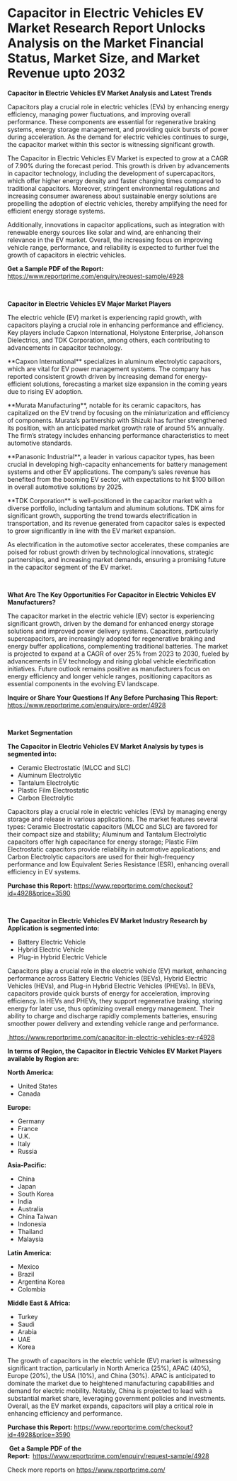 <p><h1>Capacitor in Electric Vehicles EV Market Research Report Unlocks Analysis on the Market Financial Status, Market Size, and Market Revenue upto 2032</h1></p><p><strong>Capacitor in Electric Vehicles EV Market Analysis and Latest Trends</strong></p>
<p><p>Capacitors play a crucial role in electric vehicles (EVs) by enhancing energy efficiency, managing power fluctuations, and improving overall performance. These components are essential for regenerative braking systems, energy storage management, and providing quick bursts of power during acceleration. As the demand for electric vehicles continues to surge, the capacitor market within this sector is witnessing significant growth.</p><p>The Capacitor in Electric Vehicles EV Market is expected to grow at a CAGR of 7.90% during the forecast period. This growth is driven by advancements in capacitor technology, including the development of supercapacitors, which offer higher energy density and faster charging times compared to traditional capacitors. Moreover, stringent environmental regulations and increasing consumer awareness about sustainable energy solutions are propelling the adoption of electric vehicles, thereby amplifying the need for efficient energy storage systems. </p><p>Additionally, innovations in capacitor applications, such as integration with renewable energy sources like solar and wind, are enhancing their relevance in the EV market. Overall, the increasing focus on improving vehicle range, performance, and reliability is expected to further fuel the growth of capacitors in electric vehicles.</p></p>
<p><strong>Get a Sample PDF of the Report:&nbsp;</strong> <a href="https://www.reportprime.com/enquiry/request-sample/4928?utm_campaign=2644&utm_medium=2&utm_source=Github&utm_content=ia&utm_term=19032025&utm_id=capacitor-in-electric-vehicles-ev">https://www.reportprime.com/enquiry/request-sample/4928</a></p>
<p>&nbsp;</p>
<p><strong>Capacitor in Electric Vehicles EV Major Market Players</strong></p>
<p><p>The electric vehicle (EV) market is experiencing rapid growth, with capacitors playing a crucial role in enhancing performance and efficiency. Key players include Capxon International, Holystone Enterprise, Johanson Dielectrics, and TDK Corporation, among others, each contributing to advancements in capacitor technology.</p><p>**Capxon International** specializes in aluminum electrolytic capacitors, which are vital for EV power management systems. The company has reported consistent growth driven by increasing demand for energy-efficient solutions, forecasting a market size expansion in the coming years due to rising EV adoption.</p><p>**Murata Manufacturing**, notable for its ceramic capacitors, has capitalized on the EV trend by focusing on the miniaturization and efficiency of components. Murata’s partnership with Shizuki has further strengthened its position, with an anticipated market growth rate of around 5% annually. The firm’s strategy includes enhancing performance characteristics to meet automotive standards.</p><p>**Panasonic Industrial**, a leader in various capacitor types, has been crucial in developing high-capacity enhancements for battery management systems and other EV applications. The company’s sales revenue has benefited from the booming EV sector, with expectations to hit $100 billion in overall automotive solutions by 2025.</p><p>**TDK Corporation** is well-positioned in the capacitor market with a diverse portfolio, including tantalum and aluminum solutions. TDK aims for significant growth, supporting the trend towards electrification in transportation, and its revenue generated from capacitor sales is expected to grow significantly in line with the EV market expansion.</p><p>As electrification in the automotive sector accelerates, these companies are poised for robust growth driven by technological innovations, strategic partnerships, and increasing market demands, ensuring a promising future in the capacitor segment of the EV market.</p></p>
<p>&nbsp;</p>
<p><strong>What Are The Key Opportunities For Capacitor in Electric Vehicles EV Manufacturers?</strong></p>
<p><p>The capacitor market in the electric vehicle (EV) sector is experiencing significant growth, driven by the demand for enhanced energy storage solutions and improved power delivery systems. Capacitors, particularly supercapacitors, are increasingly adopted for regenerative braking and energy buffer applications, complementing traditional batteries. The market is projected to expand at a CAGR of over 25% from 2023 to 2030, fueled by advancements in EV technology and rising global vehicle electrification initiatives. Future outlook remains positive as manufacturers focus on energy efficiency and longer vehicle ranges, positioning capacitors as essential components in the evolving EV landscape.</p></p>
<p><strong>Inquire or Share Your Questions If Any Before Purchasing This Report:</strong> <a href="https://www.reportprime.com/enquiry/pre-order/4928?utm_campaign=2644&utm_medium=2&utm_source=Github&utm_content=ia&utm_term=19032025&utm_id=capacitor-in-electric-vehicles-ev">https://www.reportprime.com/enquiry/pre-order/4928</a></p>
<p>&nbsp;</p>
<p><strong>Market Segmentation</strong></p>
<p><strong>The Capacitor in Electric Vehicles EV Market Analysis by types is segmented into:</strong></p>
<p><ul><li>Ceramic Electrostatic (MLCC and SLC)</li><li>Aluminum Electrolytic</li><li>Tantalum Electrolytic</li><li>Plastic Film Electrostatic</li><li>Carbon Electrolytic</li></ul></p>
<p><p>Capacitors play a crucial role in electric vehicles (EVs) by managing energy storage and release in various applications. The market features several types: Ceramic Electrostatic capacitors (MLCC and SLC) are favored for their compact size and stability; Aluminum and Tantalum Electrolytic capacitors offer high capacitance for energy storage; Plastic Film Electrostatic capacitors provide reliability in automotive applications; and Carbon Electrolytic capacitors are used for their high-frequency performance and low Equivalent Series Resistance (ESR), enhancing overall efficiency in EV systems.</p></p>
<p><strong>Purchase this Report:&nbsp;</strong><a href="https://www.reportprime.com/checkout?id=4928&price=3590&utm_campaign=2644&utm_medium=2&utm_source=Github&utm_content=ia&utm_term=19032025&utm_id=capacitor-in-electric-vehicles-ev">https://www.reportprime.com/checkout?id=4928&price=3590</a></p>
<p>&nbsp;</p>
<p><strong>The Capacitor in Electric Vehicles EV Market Industry Research by Application is segmented into:</strong></p>
<p><ul><li>Battery Electric Vehicle</li><li>Hybrid Electric Vehicle</li><li>Plug-in Hybrid Electric Vehicle</li></ul></p>
<p><p>Capacitors play a crucial role in the electric vehicle (EV) market, enhancing performance across Battery Electric Vehicles (BEVs), Hybrid Electric Vehicles (HEVs), and Plug-in Hybrid Electric Vehicles (PHEVs). In BEVs, capacitors provide quick bursts of energy for acceleration, improving efficiency. In HEVs and PHEVs, they support regenerative braking, storing energy for later use, thus optimizing overall energy management. Their ability to charge and discharge rapidly complements batteries, ensuring smoother power delivery and extending vehicle range and performance.</p></p>
<p><a href="https://www.reportprime.com/capacitor-in-electric-vehicles-ev-r4928?utm_campaign=2644&utm_medium=2&utm_source=Github&utm_content=ia&utm_term=19032025&utm_id=capacitor-in-electric-vehicles-ev">&nbsp;https://www.reportprime.com/capacitor-in-electric-vehicles-ev-r4928</a></p>
<p><strong>In terms of Region, the Capacitor in Electric Vehicles EV Market Players available by Region are:</strong></p>
<p>
    <p> <strong> North America: </strong>
        <ul>
            <li>United States</li>
            <li>Canada</li>
        </ul>
        </p> 
    <p> <strong> Europe: </strong>
        <ul>
            <li>Germany</li>
            <li>France</li>
            <li>U.K.</li>
            <li>Italy</li>
            <li>Russia</li>
        </ul>
        </p> 
    <p> <strong> Asia-Pacific: </strong>
        <ul>
            <li>China</li>
            <li>Japan</li>
            <li>South Korea</li>
            <li>India</li>
            <li>Australia</li>
            <li>China Taiwan</li>
            <li>Indonesia</li>
            <li>Thailand</li>
            <li>Malaysia</li>
        </ul>
        </p> 
    <p> <strong> Latin America: </strong>
        <ul>
            <li>Mexico</li>
            <li>Brazil</li>
            <li>Argentina Korea</li>
            <li>Colombia</li>
        </ul>
        </p> 
    <p> <strong> Middle East & Africa: </strong>
        <ul>
            <li>Turkey</li>
            <li>Saudi</li>
            <li>Arabia</li>
            <li>UAE</li>
            <li>Korea</li>
        </ul>
    </p>
    </p>
<p><p>The growth of capacitors in the electric vehicle (EV) market is witnessing significant traction, particularly in North America (25%), APAC (40%), Europe (20%), the USA (10%), and China (30%). APAC is anticipated to dominate the market due to heightened manufacturing capabilities and demand for electric mobility. Notably, China is projected to lead with a substantial market share, leveraging government policies and investments. Overall, as the EV market expands, capacitors will play a critical role in enhancing efficiency and performance.</p></p>
<p><strong>Purchase this Report: </strong><a href="https://www.reportprime.com/checkout?id=4928&price=3590&utm_campaign=2644&utm_medium=2&utm_source=Github&utm_content=ia&utm_term=19032025&utm_id=capacitor-in-electric-vehicles-ev">https://www.reportprime.com/checkout?id=4928&price=3590</a></p>
<p>&nbsp;<strong>Get a Sample PDF of the Report:&nbsp;&nbsp;</strong><a href="https://www.reportprime.com/enquiry/request-sample/4928?utm_campaign=2644&utm_medium=2&utm_source=Github&utm_content=ia&utm_term=19032025&utm_id=capacitor-in-electric-vehicles-ev">https://www.reportprime.com/enquiry/request-sample/4928</a></p>
<p><strong></strong></p>
<p>Check more reports on <a href="https://www.reportprime.com/?utm_campaign=2644&utm_medium=2&utm_source=Github&utm_content=ia&utm_term=19032025&utm_id=capacitor-in-electric-vehicles-ev">https://www.reportprime.com/</a></p>
